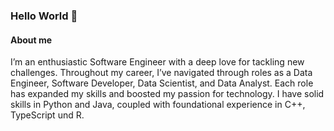 ### Hello World 👋

#### About me

I’m an enthusiastic Software Engineer with a deep love for tackling new challenges. Throughout my career, I’ve navigated through roles as a Data
Engineer, Software Developer, Data Scientist, and Data Analyst. Each role has expanded my skills and boosted my passion for technology. I have
solid skills in Python and Java, coupled with foundational experience in C++, TypeScript und R.
